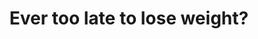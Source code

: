 ---
title: "Ever too late to lose weight?"
draft: false 
weight: "3" 

image: "/images/blog/post3.jpg"
blog_date: 2019-03-25T11:00:00+05:30
name: "john stain"
blog_heading: "Ever too late to lose weight?"
description: "Lorem ipsum dolor sit amet, consectetur adipisicing elit. Rerum, minima."
button: "Read More"
post_heading: "Track your daily body fitness"
tags: ["health" , "weight"]
---